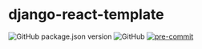 # django-react-template

![GitHub package.json version](https://img.shields.io/github/package-json/v/AlQa-hOlic/django-react-template?style=flat-square)
![GitHub](https://img.shields.io/github/license/AlQa-hOlic/django-react-template?style=flat-square)
[![pre-commit](https://img.shields.io/badge/pre--commit-enabled-brightgreen?style=flat-square&amp;logo=pre-commit&amp;logoColor=white)](https://github.com/pre-commit/pre-commit)
